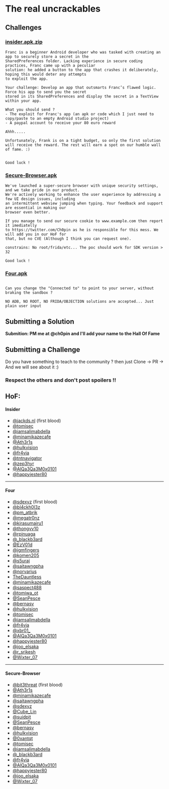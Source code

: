 # The real uncrackables 



## Challenges 

### [insider.apk.zip](https://github.com/user-attachments/files/18202710/insider.apk.zip)

```
Franc is a beginner Android developer who was tasked with creating an app to securely store a secret in the
SharedPreferences folder. Lacking experience in secure coding practices, Franc came up with a peculiar
solution: he added a button to the app that crashes it deliberately, hoping this would deter any attempts
to exploit the app.

Your challenge: Develop an app that outsmarts Franc’s flawed logic. Force his app to send you the secret
stored in its SharedPreferences and display the secret in a TextView within your app. 

What you should send ?
- The exploit for Franc's app (an apk or code which I just need to copy/paste to an empty Android studio project)
- A paypal account to receive your 80 euro reward 

Ahhh.....

Unfortunately, Frank is on a tight budget, so only the first solution will receive the reward. The rest will earn a spot on our humble wall of fame. :)


Good luck ! 

```



### [Secure-Browser.apk](https://github.com/Ch0pin/uncrackable/blob/main/Secure-Browser.1.0.0.apk)

```
We've launched a super-secure browser with unique security settings, and we take pride in our product.
We're actively working to enhance the user experience by addressing a few UI design issues, including
an intermittent webview jumping when typing. Your feedback and support are essential in making our
browser even better.

If you manage to send our secure cookie to www.example.com then report it imediatelly
to https://twitter.com/Ch0pin as he is responsible for this mess. We will add you in our HoF for
that, but no CVE (Although I think you can request one).

constrains: No root/frida/etc... The poc should work for SDK version > 32

Good luck ! 

```


### [Four.apk](https://github.com/Ch0pin/uncrackable/blob/main/four.apk)

```

Can you change the "Connected to" to point to your server, without braking the sandbox ?

NO ADB, NO ROOT, NO FRIDA/OBJECTION solutions are accepted... Just plain user input 
```


## Submitting a Solution

**Submition: PM me at @ch0pin and I'll add your name to the Hall Of Fame**

## Submitting a Challenge 

Do you have something to teach to the community ? then just Clone -> PR -> And we will see about it :) 

### Respect the others and don't post spoilers !!

## HoF:

#### Insider

- [@jackds.nl](https://bsky.app/profile/jackds.nl) (first blood)
- [@tomisec](https://x.com/tomisec)
- [@iamsalimabdella](https://x.com/iamsalimabdella)
- [@minamikazecafe](https://twitter.com/minamikazecafe)
- [@Ath3r1s](https://twitter.com/Ath3r1s)
- [@hulkvision](https://twitter.com/hulkvision)
- [@fr4via](https://x.com/fr4vian)
- [@tntnavigator](https://x.com/tntnavigator)
- [@zep3hyr](https://x.com/zep3hyr)
- [@AlQa3Qa3M0x0101](https://x.com/AlQa3Qa3M0x0101)
- [@happyjester80](https://x.com/happyjester80)
----

#### Four
- [@sdexyz](https://twitter.com/sdexyz) (first blood)
- [@bl4ckh0l3z](https://twitter.com/bl4ckh0l3z)  
- [@pm_atbrik](https://twitter.com/m_atbrik) 
- [@megatr0nz](https://twitter.com/megatr0nz) 
- [@kirasumairu1](https://twitter.com/kirasumairu1) 
- [@thongvv10](https://twitter.com/thongvv10)  
- [@rpinuaga](https://twitter.com/rpinuaga)  
- [@_blackb3ard](https://twitter.com/_blackb3ard)
- [@EzV01d](https://twitter.com/EzV01d)
- [@jgmfingers](https://twitter.com/jgmfingers)
- [@komen205](https://twitter.com/komen205) 
- [@s5uraj](https://twitter.com/s5uraj)
- [@saitawngpha](https://twitter.com/saitawngpha)
- [@norvarius](https://twitter.com/norvarius) 
- [TheDauntless](https://github.com/TheDauntless)
- [@minamikazecafe](https://twitter.com/minamikazecafe)
- [@saspect488](https://twitter.com/saspect488)
- [@tomiwa_ot](https://twitter.com/tomiwa_ot)
- [@SeanPesce](https://twitter.com/SeanPesce)
- [@bernasv](https://twitter.com/bernasValente)
- [@hulkvision](https://twitter.com/hulkvision)
- [@tomisec](https://x.com/tomisec)
- [@iamsalimabdella](https://x.com/iamsalimabdella)
- [@fr4via](https://x.com/fr4vian)
- [@xbr01_](https://x.com/xbr01_)
- [@AlQa3Qa3M0x0101](https://x.com/AlQa3Qa3M0x0101)
- [@happyjester80](https://x.com/happyjester80)
- [@joo_elsaka](https://x.com/joo_elsaka)
- [@r_srikesh](https://x.com/r_srikesh)
- [@Wixter_07](https://x.com/Wixter_07)
----
#### Secure-Browser
- [@bit3threat](https://twitter.com/bit3threat) (first blood)
- [@Ath3r1s](https://twitter.com/Ath3r1s)
- [@minamikazecafe](https://twitter.com/minamikazecafe)
- [@saitawngpha](https://twitter.com/saitawngpha)
- [@sdexyz](https://twitter.com/sdexyz)
- [@Cube_Lin](https://twitter.com/Cube_Lin)
- [@suidpit](https://twitter.com/suidpit)
- [@SeanPesce](https://twitter.com/SeanPesce)
- [@bernasv](https://twitter.com/bernasValente)
- [@hulkvision](https://twitter.com/hulkvision)
- [@0xantqt](https://twitter.com/0xantqt)
- [@tomisec](https://x.com/tomisec)
- [@iamsalimabdella](https://x.com/iamsalimabdella)
- [@_blackb3ard](https://x.com/_blackb3ard)
- [@fr4via](https://x.com/fr4vian)
- [@AlQa3Qa3M0x0101](https://x.com/AlQa3Qa3M0x0101)
- [@happyjester80](https://x.com/happyjester80)
- [@joo_elsaka](https://x.com/joo_elsaka)
- [@Wixter_07](https://x.com/Wixter_07)
  
